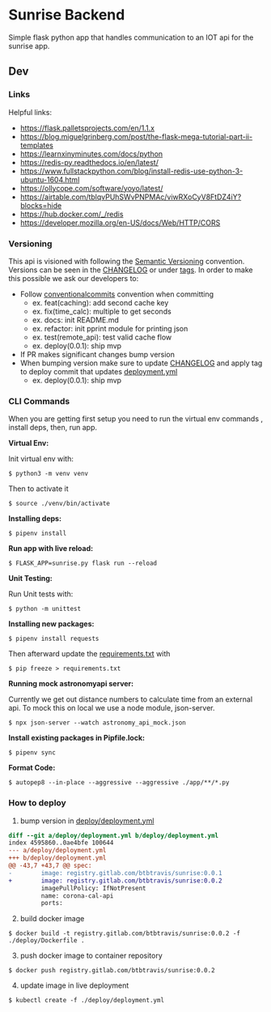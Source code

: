 # Sunrise Backend

Simple flask python app that handles communication to an IOT api for the sunrise app.

## Dev

### Links

Helpful links:

- https://flask.palletsprojects.com/en/1.1.x
- https://blog.miguelgrinberg.com/post/the-flask-mega-tutorial-part-ii-templates
- https://learnxinyminutes.com/docs/python
- https://redis-py.readthedocs.io/en/latest/
- https://www.fullstackpython.com/blog/install-redis-use-python-3-ubuntu-1604.html
- https://ollycope.com/software/yoyo/latest/
- https://airtable.com/tblqvPUhSWvPNPMAc/viwRXoCyV8FtDZ4iY?blocks=hide
- https://hub.docker.com/_/redis
- https://developer.mozilla.org/en-US/docs/Web/HTTP/CORS

### Versioning

This api is visioned with following the [Semantic Versioning](https://semver.org) convention.
Versions can be seen in the [CHANGELOG](CHANGELOG.md) or under [tags](https://github.com/MariaEgrv/sunrise/releases). In order to make this
possible we ask our developers to:

- Follow [conventionalcommits](https://www.conventionalcommits.org/) convention when committing
    - ex. feat(caching): add second cache key
    - ex. fix(time_calc): multiple to get seconds
    - ex. docs: init README.md
    - ex. refactor: init pprint module for printing json
    - ex. test(remote_api): test valid cache flow
    - ex. deploy(0.0.1): ship mvp
- If PR makes significant changes bump version
- When bumping version make sure to update [CHANGELOG](CHANGELOG.md) and apply tag to deploy commit that updates [deployment.yml](deploy/deployment.yml)
    - ex. deploy(0.0.1): ship mvp

### CLI Commands

When you are getting first setup you need to run the virtual env commands , install deps, then, run app.

**Virtual Env:**

Init virtual env with:

```shell
$ python3 -m venv venv
```

Then to activate it

```shell
$ source ./venv/bin/activate
```


**Installing deps:**

```shell
$ pipenv install 
```

**Run app with live reload:**

```shell
$ FLASK_APP=sunrise.py flask run --reload
```

**Unit Testing:**

Run Unit tests with:

```shell
$ python -m unittest
```

**Installing new packages:**

```shell
$ pipenv install requests
```

Then afterward update the [requirements.txt](requirements.txt) with 

```shell
$ pip freeze > requirements.txt
```

**Running mock astronomyapi server:**

Currently we get out distance numbers to calculate time from an external api. To mock this on local
we use a node module, json-server.

```shell
$ npx json-server --watch astronomy_api_mock.json
```

**Install existing packages in Pipfile.lock:**

```shell
$ pipenv sync
```

**Format Code:**

```shell
$ autopep8 --in-place --aggressive --aggressive ./app/**/*.py
```

### How to deploy

1. bump version in [deploy/deployment.yml](deploy/deployment.yml)
```diff
diff --git a/deploy/deployment.yml b/deploy/deployment.yml
index 4595860..0ae4bfe 100644
--- a/deploy/deployment.yml
+++ b/deploy/deployment.yml
@@ -43,7 +43,7 @@ spec:
-        image: registry.gitlab.com/btbtravis/sunrise:0.0.1
+        image: registry.gitlab.com/btbtravis/sunrise:0.0.2
         imagePullPolicy: IfNotPresent
         name: corona-cal-api
         ports:
```
2. build docker image
```shell
$ docker build -t registry.gitlab.com/btbtravis/sunrise:0.0.2 -f ./deploy/Dockerfile .
```
3. push docker image to container repository
```shell
$ docker push registry.gitlab.com/btbtravis/sunrise:0.0.2
```
4. update image in live deployment
```shell
$ kubectl create -f ./deploy/deployment.yml
```
